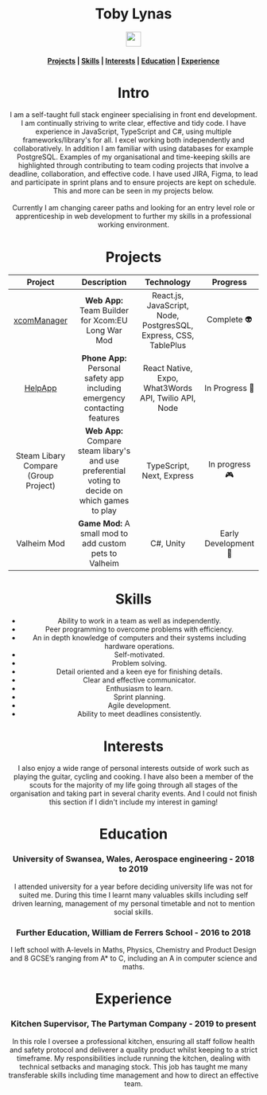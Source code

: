  <div align="center">
  <div>
   <h1> Toby Lynas </h1>
   <a href='https://www.linkedin.com/in/toby-lynas-3123a01ab/'><img src='https://cdn.worldvectorlogo.com/logos/linkedin-icon-2.svg' width='30'> </a>
       <br/>
    <h4><a href="#projects">Projects</a> | <a href="#skills">Skills</a>  | <a href="#interests">Interests</a>  | <a href="#education">Education</a> | <a href="#experience">Experience</a>  </h4>
  </h1>
</div>

 
 # Intro 
I am a self-taught full stack engineer specialising in front end development. I am continually striving to write clear, effective and tidy code. I have experience in JavaScript, TypeScript and C#, using multiple frameworks/library's for all. I excel working both independently and collaboratively. In addition I am familiar with using databases for example PostgreSQL. Examples of my  organisational and time-keeping skills are highlighted through contributing to team coding projects that involve a deadline, collaboration, and effective code. I have used JIRA, Figma, to lead and participate in sprint plans and to ensure projects are kept on schedule. 
This and more can be seen in my projects below.
<br />
<br />
Currently I am changing career paths and looking for an entry level role or apprenticeship in web development to further my skills in a professional working environment. 

 # Projects
  | Project     | Description | Technology | Progress |
  |:-----------:|:-------------:| :------------:|:------------:|
  | [xcomManager](https://github.com/TobyLynas/xcomManager) | **Web App:** Team Builder for Xcom:EU Long War Mod | React.js, JavaScript, Node, PostgresSQL, Express, CSS, TablePlus | Complete 👽 |
  | [HelpApp](https://github.com/TobyLynas/HelpApp) | **Phone App:** Personal safety app including emergency contacting features | React Native, Expo, What3Words API, Twilio API, Node | In Progress 📱 |
  |Steam Libary Compare (Group Project) | **Web App:** Compare steam libary's and use preferential voting to decide on which games to play | TypeScript, Next, Express | In progress 🎮 |
  |Valheim Mod | **Game Mod:** A small mod to add custom pets to Valheim | C#, Unity | Early Development 🐶 |
  
   # Skills
- Ability to work in a team as well as independently. 
- Peer programming to overcome problems with efficiency.
- An in depth knowledge of computers and their systems including hardware operations. 
- Self-motivated. 
- Problem solving. 
- Detail oriented and a keen eye for finishing details.
- Clear and effective communicator.
- Enthusiasm to learn.
- Sprint planning.
- Agile development.
- Ability to meet deadlines consistently.

  
# Interests
  I also enjoy a wide range of personal interests outside of work such as playing the guitar, cycling and cooking. I have also been a member of the scouts for the majority of my life going through all stages of the organisation and taking part in several charity events. And I could not finish this section if I didn't include my interest in gaming!
  
 # Education
 
 ### University of Swansea, Wales, Aerospace engineering - 2018 to 2019
I attended university for a year before deciding university life was not for suited me. During this time I learnt many valuables skills including self driven learning, management of my personal timetable and not to mention social skills.
 ### Further Education, William de Ferrers School - 2016 to 2018
I left school with A-levels in Maths, Physics, Chemistry and Product Design and 8 GCSE’s ranging from A* to C, including an A in computer science and maths.


# Experience
### Kitchen Supervisor, The Partyman Company - 2019 to present
In this role I oversee a professional kitchen, ensuring all staff follow health and safety protocol and deliverer a quality product whilst keeping to a strict timeframe. My responsibilities include running the kitchen, dealing with technical setbacks and managing stock. This job has taught me many transferable skills including time management and how to direct an effective team.
